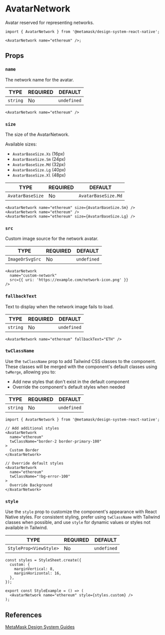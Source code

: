 # AvatarNetwork

Avatar reserved for representing networks.

```tsx
import { AvatarNetwork } from '@metamask/design-system-react-native';

<AvatarNetwork name="ethereum" />;
```

## Props

### `name`

The network name for the avatar.

| TYPE     | REQUIRED | DEFAULT     |
| -------- | -------- | ----------- |
| `string` | No       | `undefined` |

```tsx
<AvatarNetwork name="ethereum" />
```

### `size`

The size of the AvatarNetwork.

Available sizes:

- `AvatarBaseSize.Xs` (16px)
- `AvatarBaseSize.Sm` (24px)
- `AvatarBaseSize.Md` (32px)
- `AvatarBaseSize.Lg` (40px)
- `AvatarBaseSize.Xl` (48px)

| TYPE             | REQUIRED | DEFAULT             |
| ---------------- | -------- | ------------------- |
| `AvatarBaseSize` | No       | `AvatarBaseSize.Md` |

```tsx
<AvatarNetwork name="ethereum" size={AvatarBaseSize.Sm} />
<AvatarNetwork name="ethereum" />
<AvatarNetwork name="ethereum" size={AvatarBaseSize.Lg} />
```

### `src`

Custom image source for the network avatar.

| TYPE            | REQUIRED | DEFAULT     |
| --------------- | -------- | ----------- |
| `ImageOrSvgSrc` | No       | `undefined` |

```tsx
<AvatarNetwork
  name="custom-network"
  src={{ uri: 'https://example.com/network-icon.png' }}
/>
```

### `fallbackText`

Text to display when the network image fails to load.

| TYPE     | REQUIRED | DEFAULT     |
| -------- | -------- | ----------- |
| `string` | No       | `undefined` |

```tsx
<AvatarNetwork name="ethereum" fallbackText="ETH" />
```

### `twClassName`

Use the `twClassName` prop to add Tailwind CSS classes to the component. These classes will be merged with the component's default classes using `twMerge`, allowing you to:

- Add new styles that don't exist in the default component
- Override the component's default styles when needed

| TYPE     | REQUIRED | DEFAULT     |
| -------- | -------- | ----------- |
| `string` | No       | `undefined` |

```tsx
import { AvatarNetwork } from '@metamask/design-system-react-native';

// Add additional styles
<AvatarNetwork
  name="ethereum"
  twClassName="border-2 border-primary-100"
>
  Custom Border
</AvatarNetwork>

// Override default styles
<AvatarNetwork
  name="ethereum"
  twClassName="!bg-error-100"
>
  Override Background
</AvatarNetwork>
```

### `style`

Use the `style` prop to customize the component's appearance with React Native styles. For consistent styling, prefer using `twClassName` with Tailwind classes when possible, and use `style` for dynamic values or styles not available in Tailwind.

| TYPE                   | REQUIRED | DEFAULT     |
| ---------------------- | -------- | ----------- |
| `StyleProp<ViewStyle>` | No       | `undefined` |

```tsx
const styles = StyleSheet.create({
  custom: {
    marginVertical: 8,
    marginHorizontal: 16,
  },
});

export const StyleExample = () => (
  <AvatarNetwork name="ethereum" style={styles.custom} />
);
```

## References

[MetaMask Design System Guides](https://www.notion.so/MetaMask-Design-System-Guides-Design-f86ecc914d6b4eb6873a122b83c12940)
